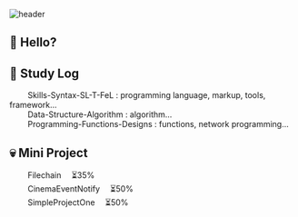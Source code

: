 ![header](https://capsule-render.vercel.app/api?type=transparent&color=auto&height=260&section=header&text=Deeklming's&fontSize=80&desc=github&descSize=30&descAlignY=55)

## 👋 Hello?


## 👀 Study Log
&emsp;&emsp; Skills-Syntax-SL-T-FeL : programming language, markup, tools, framework...   
&emsp;&emsp; Data-Structure-Algorithm : algorithm...   
&emsp;&emsp; Programming-Functions-Designs : functions, network programming...   


## 💀 Mini Project
&emsp;&emsp; Filechain &emsp;⏳35%   
&emsp;&emsp; CinemaEventNotify &emsp;⏳50%   
&emsp;&emsp; SimpleProjectOne &emsp;⏳50%   


<!--
**Deeklming/Deeklming** is a ✨ _special_ ✨ repository because its `README.md` (this file) appears on your GitHub profile.

Here are some ideas to get you started:

- 🔭 I’m currently working on ...
- 🌱 I’m currently learning ...
- 👯 I’m looking to collaborate on ...
- 🤔 I’m looking for help with ...
- 💬 Ask me about ...
- 📫 How to reach me: ...
- 😄 Pronouns: ...
- ⚡ Fun fact: ...
- 💯% 
-->
